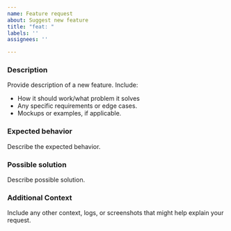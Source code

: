 ```yaml
---
name: Feature request
about: Suggest new feature
title: "feat: "
labels: ''
assignees: ''

---
```


### Description

Provide description of a new feature. Include:

- How it should work/what problem it solves
- Any specific requirements or edge cases.
- Mockups or examples, if applicable.

<!-- Example:
Create Members GET API to retrieve a list of members from the file (database) repository.
GET API does not modify data. It will also handle GET API Response Codes:

- HTTP response code 200 (OK)
- HTTP response code 404 (NOT FOUND)
- HTTP response code 400 (BAD REQUEST)

GET API will return all member's data from the repository -->

### Expected behavior

Describe the expected behavior.

<!-- Example:  When Client use GET to access members resources that are located at the specified URL on
the server, the server will respond with the list of members and all its data. -->

### Possible solution

Describe possible solution.

<!-- Example: Use the Controller-Service-Repository pattern from Spring Boot applications. The
Controller is responsible for exposing the GET functionality to the client. The Repository is
responsible for storing and retrieving members data. The Service gets the request from the
Controller and use Repository functions to get data from the database. -->

### Additional Context

Include any other context, logs, or screenshots that might help explain your request.
